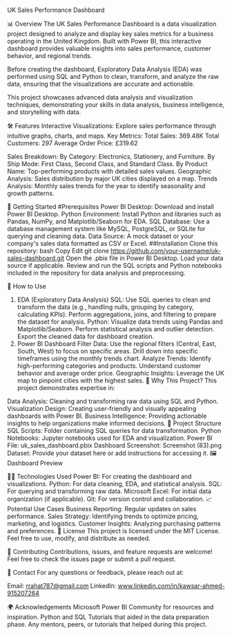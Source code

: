 UK Sales Performance Dashboard

📊 Overview
The UK Sales Performance Dashboard is a data visualization project designed to analyze and display key sales metrics for a business operating in the United Kingdom. Built with Power BI, this interactive dashboard provides valuable insights into sales performance, customer behavior, and regional trends.

Before creating the dashboard, Exploratory Data Analysis (EDA) was performed using SQL and Python to clean, transform, and analyze the raw data, ensuring that the visualizations are accurate and actionable.

This project showcases advanced data analysis and visualization techniques, demonstrating your skills in data analysis, business intelligence, and storytelling with data.

🛠️ Features
Interactive Visualizations: Explore sales performance through intuitive graphs, charts, and maps.
Key Metrics:
Total Sales: 369.48K
Total Customers: 297
Average Order Price: £319.62

Sales Breakdown:
By Category: Electronics, Stationery, and Furniture.
By Ship Mode: First Class, Second Class, and Standard Class.
By Product Name: Top-performing products with detailed sales values.
Geographic Analysis:
Sales distribution by major UK cities displayed on a map.
Trends Analysis: Monthly sales trends for the year to identify seasonality and growth patterns.

🚀 Getting Started
#Prerequisites
Power BI Desktop: Download and install Power BI Desktop.
Python Environment: Install Python and libraries such as Pandas, NumPy, and Matplotlib/Seaborn for EDA.
SQL Database: Use a database management system like MySQL, PostgreSQL, or SQLite for querying and cleaning data.
Data Source: A mock dataset or your company's sales data formatted as CSV or Excel.
##Installation
Clone this repository:
bash
Copy
Edit
git clone https://github.com/your-username/uk-sales-dashboard.git
Open the .pbix file in Power BI Desktop.
Load your data source if applicable.
Review and run the SQL scripts and Python notebooks included in the repository for data analysis and preprocessing.

📌 How to Use
1. EDA (Exploratory Data Analysis)
SQL:
Use SQL queries to clean and transform the data (e.g., handling nulls, grouping by category, calculating KPIs).
Perform aggregations, joins, and filtering to prepare the dataset for analysis.
Python:
Visualize data trends using Pandas and Matplotlib/Seaborn.
Perform statistical analysis and outlier detection.
Export the cleaned data for dashboard creation.
2. Power BI Dashboard
Filter Data:
Use the regional filters (Central, East, South, West) to focus on specific areas.
Drill down into specific timeframes using the monthly trends chart.
Analyze Trends:
Identify high-performing categories and products.
Understand customer behavior and average order price.
Geographic Insights:
Leverage the UK map to pinpoint cities with the highest sales.
🌟 Why This Project?
This project demonstrates expertise in:

Data Analysis: Cleaning and transforming raw data using SQL and Python.
Visualization Design: Creating user-friendly and visually appealing dashboards with Power BI.
Business Intelligence: Providing actionable insights to help organizations make informed decisions.
📂 Project Structure
SQL Scripts: Folder containing SQL queries for data transformation.
Python Notebooks: Jupyter notebooks used for EDA and visualization.
Power BI File: uk_sales_dashboard.pbix
Dashboard Screenshot: Screenshot (83).png
Dataset: Provide your dataset here or add instructions for accessing it.
🖼️ Dashboard Preview


👨‍💻 Technologies Used
Power BI: For creating the dashboard and visualizations.
Python: For data cleaning, EDA, and statistical analysis.
SQL: For querying and transforming raw data.
Microsoft Excel: For initial data organization (if applicable).
Git: For version control and collaboration.
📈 Potential Use Cases
Business Reporting: Regular updates on sales performance.
Sales Strategy: Identifying trends to optimize pricing, marketing, and logistics.
Customer Insights: Analyzing purchasing patterns and preferences.
📝 License
This project is licensed under the MIT License. Feel free to use, modify, and distribute as needed.

🤝 Contributing
Contributions, issues, and feature requests are welcome! Feel free to check the issues page or submit a pull request.

📧 Contact
For any questions or feedback, please reach out at:

Email: rrahat787@gmail.com
LinkedIn: www.linkedin.com/in/kawsar-ahmed-915207264

🌍 Acknowledgements
Microsoft Power BI Community for resources and inspiration.
Python and SQL Tutorials that aided in the data preparation phase.
Any mentors, peers, or tutorials that helped during this project.

